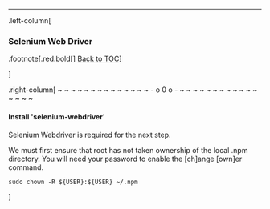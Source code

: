 ---
.left-column[
  ### Selenium Web Driver
.footnote[.red.bold[] [Back to TOC](./)] 
<!-- -->]
.right-column[
~ ~ ~ ~ ~ ~ ~ ~ ~ ~ ~ ~ ~ ~ - o 0 o - ~ ~ ~ ~ ~ ~ ~ ~ ~ ~ ~ ~ ~ ~ ~ ~

#### Install 'selenium-webdriver'

Selenium Webdriver is required for the next step.

We must first ensure that root has not taken ownership of the local .npm directory.  You will need your password to enable the [ch]ange [own]er command.

```terminal
sudo chown -R ${USER}:${USER} ~/.npm
```


<!-- -->]

